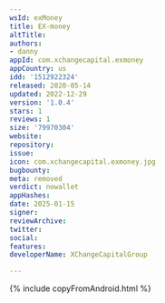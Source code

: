 ```yaml
---
wsId: exMoney
title: EX-money
altTitle: 
authors:
- danny
appId: com.xchangecapital.exmoney
appCountry: us
idd: '1512922324'
released: 2020-05-14
updated: 2022-12-29
version: '1.0.4'
stars: 1
reviews: 1
size: '79970304'
website: 
repository: 
issue: 
icon: com.xchangecapital.exmoney.jpg
bugbounty: 
meta: removed
verdict: nowallet
appHashes: 
date: 2025-01-15
signer: 
reviewArchive: 
twitter: 
social: 
features: 
developerName: XChangeCapitalGroup

---
```


{% include copyFromAndroid.html %}